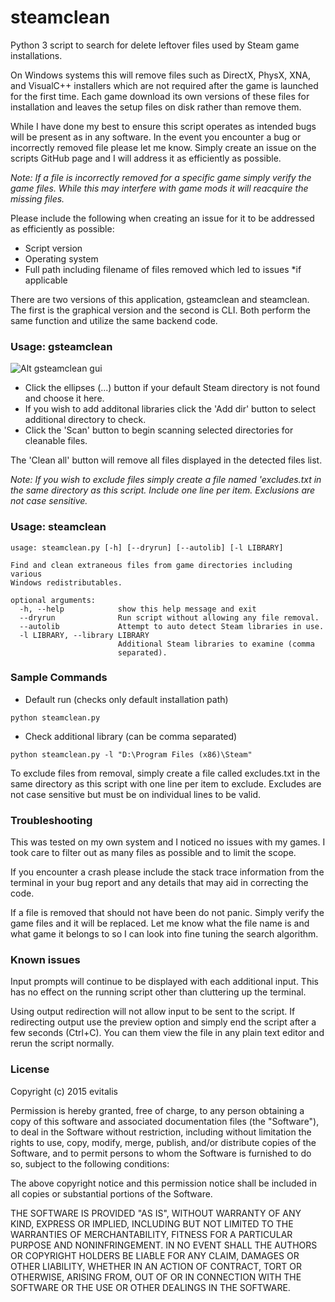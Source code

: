 # steamclean #
Python 3 script to search for delete leftover files used by Steam game installations.

On Windows systems this will remove files such as DirectX, PhysX, XNA, and VisualC++ installers which are not required after the game is launched for the first time. Each game download its own versions of these files for installation and leaves the setup files on disk rather than remove them.

While I have done my best to ensure this script operates as intended bugs will be present as in any software. In the event you encounter a bug or incorrectly removed file please let me know. Simply create an issue on the scripts GitHub page and I will address it as efficiently as possible.

*Note: If a file is incorrectly removed for a specific game simply verify the game files. While this may interfere with game mods it will reacquire the missing files.*

Please include the following when creating an issue for it to be addressed as efficiently as possible:
- Script version
- Operating system
- Full path including filename of files removed which led to issues *if applicable

There are two versions of this application, gsteamclean and steamclean. The first is the graphical version and the second is CLI. Both perform the same function and utilize the same backend code.

### Usage: gsteamclean ###

![Alt gsteamclean gui](https://github.com/evitalis/steamclean/blob/dev_gui/screenshot.jpg)

- Click the ellipses (...) button if your default Steam directory is not found and choose it here.
- If you wish to add additonal libraries click the 'Add dir' button to select additional directory to check.
- Click the 'Scan' button to begin scanning selected directories for cleanable files.

The 'Clean all' button will remove all files displayed in the detected files list.

*Note: If you wish to exclude files simply create a file named 'excludes.txt in the same directory as this script. Include one line per item. Exclusions are not case sensitive.*

### Usage: steamclean ###
```
usage: steamclean.py [-h] [--dryrun] [--autolib] [-l LIBRARY]

Find and clean extraneous files from game directories including various
Windows redistributables.

optional arguments:
  -h, --help            show this help message and exit
  --dryrun              Run script without allowing any file removal.
  --autolib             Attempt to auto detect Steam libraries in use.
  -l LIBRARY, --library LIBRARY
                        Additional Steam libraries to examine (comma
                        separated).
```

### Sample Commands ###

* Default run (checks only default installation path)
```
python steamclean.py
```

* Check additional library (can be comma separated)
```
python steamclean.py -l "D:\Program Files (x86)\Steam"
```

To exclude files from removal, simply create a file called excludes.txt in the same directory as this script with one line per item to exclude. Excludes are not case sensitive but must be on individual lines to be valid.

### Troubleshooting
This was tested on my own system and I noticed no issues with my games. I took care to filter out as many files as possible and to limit the scope. 

If you encounter a crash please include the stack trace information from the terminal in your bug report and any details that may aid in correcting the code.

If a file is removed that should not have been do not panic. Simply verify the game files and it will be replaced. Let me know what the file name is and what game it belongs to so I can look into fine tuning the search algorithm.

### Known issues
Input prompts will continue to be displayed with each additional input. This has no effect on the running script other than cluttering up the terminal.

Using output redirection will not allow input to be sent to the script. If redirecting output use the preview option and simply end the script after a few seconds (Ctrl+C). You can them view the file in any plain text editor and rerun the script normally.

### License

Copyright (c) 2015 evitalis

Permission is hereby granted, free of charge, to any person obtaining a copy
of this software and associated documentation files (the "Software"), to deal
in the Software without restriction, including without limitation the rights
to use, copy, modify, merge, publish, and/or distribute copies of the Software, and to permit persons to whom the Software is furnished to do so, subject to the following conditions:

The above copyright notice and this permission notice shall be included in all
copies or substantial portions of the Software.

THE SOFTWARE IS PROVIDED "AS IS", WITHOUT WARRANTY OF ANY KIND, EXPRESS OR
IMPLIED, INCLUDING BUT NOT LIMITED TO THE WARRANTIES OF MERCHANTABILITY,
FITNESS FOR A PARTICULAR PURPOSE AND NONINFRINGEMENT. IN NO EVENT SHALL THE
AUTHORS OR COPYRIGHT HOLDERS BE LIABLE FOR ANY CLAIM, DAMAGES OR OTHER
LIABILITY, WHETHER IN AN ACTION OF CONTRACT, TORT OR OTHERWISE, ARISING FROM,
OUT OF OR IN CONNECTION WITH THE SOFTWARE OR THE USE OR OTHER DEALINGS IN THE
SOFTWARE.